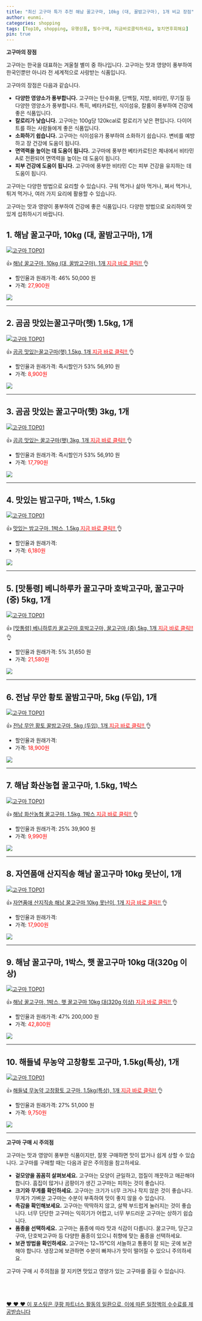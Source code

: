 ```yaml
---
title: "최신 고구마 특가 추천 해남 꿀고구마, 10kg (대, 꿀밤고구마), 1개 비교 장점"
author: eunmi.
categories: shopping
tags: [Top10, shopping, 유행상품, 필수구매, 지금바로클릭하세요, 놓치면후회해요]
pin: true
---
```

**고구마의 장점**

고구마는 한국을 대표하는 겨울철 별미 중 하나입니다. 고구마는 맛과 영양이 풍부하여 한국인뿐만 아니라 전 세계적으로 사랑받는 식품입니다.

고구마의 장점은 다음과 같습니다.

* **다양한 영양소가 풍부합니다.** 고구마는 탄수화물, 단백질, 지방, 비타민, 무기질 등 다양한 영양소가 풍부합니다. 특히, 베타카로틴, 식이섬유, 칼륨이 풍부하여 건강에 좋은 식품입니다.
* **칼로리가 낮습니다.** 고구마는 100g당 120kcal로 칼로리가 낮은 편입니다. 다이어트를 하는 사람들에게 좋은 식품입니다.
* **소화하기 쉽습니다.** 고구마는 식이섬유가 풍부하여 소화하기 쉽습니다. 변비를 예방하고 장 건강에 도움이 됩니다.
* **면역력을 높이는 데 도움이 됩니다.** 고구마에 풍부한 베타카로틴은 체내에서 비타민 A로 전환되어 면역력을 높이는 데 도움이 됩니다.
* **피부 건강에 도움이 됩니다.** 고구마에 풍부한 비타민 C는 피부 건강을 유지하는 데 도움이 됩니다.

고구마는 다양한 방법으로 요리할 수 있습니다. 구워 먹거나 삶아 먹거나, 쪄서 먹거나, 튀겨 먹거나, 여러 가지 요리에 활용할 수 있습니다.

고구마는 맛과 영양이 풍부하여 건강에 좋은 식품입니다. 다양한 방법으로 요리하여 맛있게 섭취하시기 바랍니다.

   

## 1. 해남 꿀고구마, 10kg (대, 꿀밤고구마), 1개

[![고구마 TOP01](https://thumbnail10.coupangcdn.com/thumbnails/remote/230x230ex/image/vendor_inventory/images/2018/12/28/11/7/60aab93b-b252-45aa-8326-9298c60eed22.jpg)](https://link.coupang.com/re/AFFSDP?lptag=AF3617701&subid=GithubCoopas&pageKey=7647684328&traceid=V0-153&itemId=3275029774&vendorItemId=3580057062)


👍 [해남 꿀고구마, 10kg (대, 꿀밤고구마), 1개 <font color=red> 지금 바로 클릭!! </font> ](https://link.coupang.com/re/AFFSDP?lptag=AF3617701&subid=GithubCoopas&pageKey=7647684328&traceid=V0-153&itemId=3275029774&vendorItemId=3580057062) 👌 


- 할인율과 원래가격: 46%  50,000   원
- 가격: <span style='color:red'>27,900원</span>

[![](/discount_price.png)](https://link.coupang.com/re/AFFSDP?lptag=AF3617701&subid=GithubCoopas&pageKey=7647684328&traceid=V0-153&itemId=3275029774&vendorItemId=3580057062)

---


   

## 2. 곰곰 맛있는꿀고구마(햇) 1.5kg, 1개

[![고구마 TOP01](https://thumbnail10.coupangcdn.com/thumbnails/remote/230x230ex/image/retail/images/699379267485090-81f87b36-5c56-4e35-99ac-6e0257442de1.jpg)](https://link.coupang.com/re/AFFSDP?lptag=AF3617701&subid=GithubCoopas&pageKey=6006314977&traceid=V0-153&itemId=1036057927&vendorItemId=5489327048)


👍 [곰곰 맛있는꿀고구마(햇) 1.5kg, 1개 <font color=red> 지금 바로 클릭!! </font> ](https://link.coupang.com/re/AFFSDP?lptag=AF3617701&subid=GithubCoopas&pageKey=6006314977&traceid=V0-153&itemId=1036057927&vendorItemId=5489327048) 👌 


- 할인율과 원래가격: 즉시할인가 53%  56,910   원
- 가격: <span style='color:red'>8,900원</span>

[![](/discount_price.png)](https://link.coupang.com/re/AFFSDP?lptag=AF3617701&subid=GithubCoopas&pageKey=6006314977&traceid=V0-153&itemId=1036057927&vendorItemId=5489327048)

---


   

## 3. 곰곰 맛있는 꿀고구마(햇) 3kg, 1개

[![고구마 TOP01](https://thumbnail9.coupangcdn.com/thumbnails/remote/230x230ex/image/retail/images/6610696544826726-5eb1d923-5a78-4afe-ae54-8883a770ff81.png)](https://link.coupang.com/re/AFFSDP?lptag=AF3617701&subid=GithubCoopas&pageKey=6006314977&traceid=V0-153&itemId=3382150111&vendorItemId=71368802282)


👍 [곰곰 맛있는 꿀고구마(햇) 3kg, 1개 <font color=red> 지금 바로 클릭!! </font> ](https://link.coupang.com/re/AFFSDP?lptag=AF3617701&subid=GithubCoopas&pageKey=6006314977&traceid=V0-153&itemId=3382150111&vendorItemId=71368802282) 👌 


- 할인율과 원래가격: 즉시할인가 53%  56,910   원
- 가격: <span style='color:red'>17,790원</span>

[![](/discount_price.png)](https://link.coupang.com/re/AFFSDP?lptag=AF3617701&subid=GithubCoopas&pageKey=6006314977&traceid=V0-153&itemId=3382150111&vendorItemId=71368802282)

---


   

## 4. 맛있는 밤고구마, 1박스, 1.5kg

[![고구마 TOP01](https://thumbnail8.coupangcdn.com/thumbnails/remote/230x230ex/image/retail/images/2691618379657646-adee3084-5c12-4a44-8d06-a3f421688f48.jpg)](https://link.coupang.com/re/AFFSDP?lptag=AF3617701&subid=GithubCoopas&pageKey=7485150114&traceid=V0-153&itemId=19561687483&vendorItemId=86669696458)


👍 [맛있는 밤고구마, 1박스, 1.5kg <font color=red> 지금 바로 클릭!! </font> ](https://link.coupang.com/re/AFFSDP?lptag=AF3617701&subid=GithubCoopas&pageKey=7485150114&traceid=V0-153&itemId=19561687483&vendorItemId=86669696458) 👌 


- 할인율과 원래가격: 
- 가격: <span style='color:red'>6,180원</span>

[![](/discount_price.png)](https://link.coupang.com/re/AFFSDP?lptag=AF3617701&subid=GithubCoopas&pageKey=7485150114&traceid=V0-153&itemId=19561687483&vendorItemId=86669696458)

---


   

## 5. [맛통령] 베니하루카 꿀고구마 호박고구마, 꿀고구마 (중) 5kg, 1개

[![고구마 TOP01](https://thumbnail8.coupangcdn.com/thumbnails/remote/230x230ex/image/vendor_inventory/487a/a6d51725cdd323fe66ea02cfdf944deff9aa7fe047135433eb6476ee8280.jpg)](https://link.coupang.com/re/AFFSDP?lptag=AF3617701&subid=GithubCoopas&pageKey=7530553486&traceid=V0-153&itemId=19841454532&vendorItemId=86874419591)


👍 [[맛통령] 베니하루카 꿀고구마 호박고구마, 꿀고구마 (중) 5kg, 1개 <font color=red> 지금 바로 클릭!! </font> ](https://link.coupang.com/re/AFFSDP?lptag=AF3617701&subid=GithubCoopas&pageKey=7530553486&traceid=V0-153&itemId=19841454532&vendorItemId=86874419591) 👌 


- 할인율과 원래가격: 5%  31,650   원
- 가격: <span style='color:red'>21,580원</span>

[![](/discount_price.png)](https://link.coupang.com/re/AFFSDP?lptag=AF3617701&subid=GithubCoopas&pageKey=7530553486&traceid=V0-153&itemId=19841454532&vendorItemId=86874419591)

---


   

## 6. 전남 무안 황토 꿀밤고구마, 5kg (두입), 1개

[![고구마 TOP01](https://thumbnail9.coupangcdn.com/thumbnails/remote/230x230ex/image/vendor_inventory/7ff8/065dedc0b2d8c9e1bd4d4636ddc1d701a68944896879feefcd297858d9a8.jpg)](https://link.coupang.com/re/AFFSDP?lptag=AF3617701&subid=GithubCoopas&pageKey=7604486543&traceid=V0-153&itemId=20124876010&vendorItemId=87136062764)


👍 [전남 무안 황토 꿀밤고구마, 5kg (두입), 1개 <font color=red> 지금 바로 클릭!! </font> ](https://link.coupang.com/re/AFFSDP?lptag=AF3617701&subid=GithubCoopas&pageKey=7604486543&traceid=V0-153&itemId=20124876010&vendorItemId=87136062764) 👌 


- 할인율과 원래가격: 
- 가격: <span style='color:red'>18,900원</span>

[![](/discount_price.png)](https://link.coupang.com/re/AFFSDP?lptag=AF3617701&subid=GithubCoopas&pageKey=7604486543&traceid=V0-153&itemId=20124876010&vendorItemId=87136062764)

---


   

## 7. 해남 화산농협 꿀고구마, 1.5kg, 1박스

[![고구마 TOP01](https://thumbnail9.coupangcdn.com/thumbnails/remote/230x230ex/image/retail/images/162423388119389-9f36de11-c752-4aae-9c07-e1f7fb027029.jpg)](https://link.coupang.com/re/AFFSDP?lptag=AF3617701&subid=GithubCoopas&pageKey=294802126&traceid=V0-153&itemId=929980226&vendorItemId=5307553115)


👍 [해남 화산농협 꿀고구마, 1.5kg, 1박스 <font color=red> 지금 바로 클릭!! </font> ](https://link.coupang.com/re/AFFSDP?lptag=AF3617701&subid=GithubCoopas&pageKey=294802126&traceid=V0-153&itemId=929980226&vendorItemId=5307553115) 👌 


- 할인율과 원래가격: 25%  39,900   원
- 가격: <span style='color:red'>9,990원</span>

[![](/discount_price.png)](https://link.coupang.com/re/AFFSDP?lptag=AF3617701&subid=GithubCoopas&pageKey=294802126&traceid=V0-153&itemId=929980226&vendorItemId=5307553115)

---


   

## 8. 자연품애 산지직송 해남 꿀고구마 10kg 못난이, 1개

[![고구마 TOP01](https://thumbnail10.coupangcdn.com/thumbnails/remote/230x230ex/image/vendor_inventory/9dc9/e5642edbbee6fa4f25b86ab75f6dc3db74d22102fc27d650e8efd4059319.jpg)](https://link.coupang.com/re/AFFSDP?lptag=AF3617701&subid=GithubCoopas&pageKey=7152011716&traceid=V0-153&itemId=17982360656&vendorItemId=85908605262)


👍 [자연품애 산지직송 해남 꿀고구마 10kg 못난이, 1개 <font color=red> 지금 바로 클릭!! </font> ](https://link.coupang.com/re/AFFSDP?lptag=AF3617701&subid=GithubCoopas&pageKey=7152011716&traceid=V0-153&itemId=17982360656&vendorItemId=85908605262) 👌 


- 할인율과 원래가격: 
- 가격: <span style='color:red'>17,900원</span>

[![](/discount_price.png)](https://link.coupang.com/re/AFFSDP?lptag=AF3617701&subid=GithubCoopas&pageKey=7152011716&traceid=V0-153&itemId=17982360656&vendorItemId=85908605262)

---


   

## 9. 해남 꿀고구마, 1박스, 햇 꿀고구마 10kg 대(320g 이상)

[![고구마 TOP01](https://thumbnail9.coupangcdn.com/thumbnails/remote/230x230ex/image/vendor_inventory/2ecc/735993fc77ce3341f7e1c253a498428bb6eed34a69c6dfe12e60c9ed3edc.jpeg)](https://link.coupang.com/re/AFFSDP?lptag=AF3617701&subid=GithubCoopas&pageKey=7534283050&traceid=V0-153&itemId=19909509455&vendorItemId=77617932450)


👍 [해남 꿀고구마, 1박스, 햇 꿀고구마 10kg 대(320g 이상) <font color=red> 지금 바로 클릭!! </font> ](https://link.coupang.com/re/AFFSDP?lptag=AF3617701&subid=GithubCoopas&pageKey=7534283050&traceid=V0-153&itemId=19909509455&vendorItemId=77617932450) 👌 


- 할인율과 원래가격: 47%  200,000   원
- 가격: <span style='color:red'>42,800원</span>

[![](/discount_price.png)](https://link.coupang.com/re/AFFSDP?lptag=AF3617701&subid=GithubCoopas&pageKey=7534283050&traceid=V0-153&itemId=19909509455&vendorItemId=77617932450)

---


   

## 10. 해들녘 무농약 고창황토 고구마, 1.5kg(특상), 1개

[![고구마 TOP01](https://thumbnail10.coupangcdn.com/thumbnails/remote/230x230ex/image/retail/images/2021/08/05/14/4/91178cf0-3e20-40b3-a9cd-ada5673eed62.jpg)](https://link.coupang.com/re/AFFSDP?lptag=AF3617701&subid=GithubCoopas&pageKey=6279192046&traceid=V0-153&itemId=10878357600&vendorItemId=78158270664)


👍 [해들녘 무농약 고창황토 고구마, 1.5kg(특상), 1개 <font color=red> 지금 바로 클릭!! </font> ](https://link.coupang.com/re/AFFSDP?lptag=AF3617701&subid=GithubCoopas&pageKey=6279192046&traceid=V0-153&itemId=10878357600&vendorItemId=78158270664) 👌 


- 할인율과 원래가격: 27%  51,000   원
- 가격: <span style='color:red'>9,750원</span>

[![](/discount_price.png)](https://link.coupang.com/re/AFFSDP?lptag=AF3617701&subid=GithubCoopas&pageKey=6279192046&traceid=V0-153&itemId=10878357600&vendorItemId=78158270664)

---
**고구마 구매 시 주의점**

고구마는 맛과 영양이 풍부한 식품이지만, 잘못 구매하면 맛이 없거나 쉽게 상할 수 있습니다. 고구마를 구매할 때는 다음과 같은 주의점을 참고하세요.

* **겉모양을 꼼꼼히 살펴보세요.** 고구마는 모양이 균일하고, 껍질이 깨끗하고 매끈해야 합니다. 흠집이 많거나 곰팡이가 생긴 고구마는 피하는 것이 좋습니다.
* **크기와 무게를 확인하세요.** 고구마는 크기가 너무 크거나 작지 않은 것이 좋습니다. 무게가 가벼운 고구마는 수분이 부족하여 맛이 좋지 않을 수 있습니다.
* **촉감을 확인해보세요.** 고구마는 딱딱하지 않고, 살짝 부드럽게 눌러지는 것이 좋습니다. 너무 단단한 고구마는 익히기가 어렵고, 너무 부드러운 고구마는 상하기 쉽습니다.
* **품종을 선택하세요.** 고구마는 품종에 따라 맛과 식감이 다릅니다. 꿀고구마, 당근고구마, 단호박고구마 등 다양한 품종이 있으니 취향에 맞는 품종을 선택하세요.
* **보관 방법을 확인하세요.** 고구마는 12~15℃의 서늘하고 통풍이 잘 되는 곳에 보관해야 합니다. 냉장고에 보관하면 수분이 빠져나가 맛이 떨어질 수 있으니 주의하세요.

고구마 구매 시 주의점을 잘 지키면 맛있고 영양가 있는 고구마를 즐길 수 있습니다.<br><br><br><br><br> [ ❤ ❤ ❤ 이 포스팅은 쿠팡 파트너스 활동의 일환으로, 이에 따른 일정액의 수수료를 제공받습니다](https://link.coupang.com/a/bcEFyh)